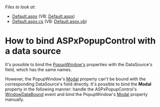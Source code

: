 <!-- default file list -->
*Files to look at*:

* [Default.aspx](./CS/WebSite/Default.aspx) (VB: [Default.aspx](./VB/WebSite/Default.aspx))
* [Default.aspx.cs](./CS/WebSite/Default.aspx.cs) (VB: [Default.aspx.vb](./VB/WebSite/Default.aspx.vb))
<!-- default file list end -->
# How to bind ASPxPopupControl with a data source


<p>It's possible to bind the <a href="http://documentation.devexpress.com/#AspNet/clsDevExpressWebASPxPopupControlPopupWindowtopic">PopupWindow's</a> properties with the DataSource's field, which has the same names.</p><p>However, the PopupWindow's <a href="http://documentation.devexpress.com/#AspNet/DevExpressWebASPxPopupControlPopupWindow_Modaltopic">Modal</a> property can't be bound with the corresponding DataSource's field directly. It's possible to bind the <strong>Modal</strong> property in the following manner: handle the ASPxPopupControl's <a href="http://documentation.devexpress.com/#AspNet/DevExpressWebASPxPopupControlASPxPopupControl_WindowDataBoundtopic">WindowDataBound</a> event and bind the PopupWindow's <a href="http://documentation.devexpress.com/#AspNet/DevExpressWebASPxPopupControlPopupWindow_Modaltopic">Modal</a> property manually.</p>

<br/>


